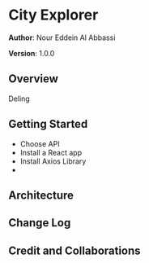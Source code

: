 # City Explorer

**Author**:  Nour Eddein  Al Abbassi

**Version**: 1.0.0 

## Overview
Deling 

## Getting Started
- Choose API
- Install a React app
- Install Axios Library
- 

## Architecture
<!-- Provide a detailed description of the application design. What technologies (languages, libraries, etc) you're using, and any other relevant design information. -->

## Change Log
<!-- Use this area to document the iterative changes made to your application as each feature is successfully implemented. Use time stamps. Here's an example:

01-01-2001 4:59pm - Application now has a fully-functional express server, with a GET route for the location resource. -->

## Credit and Collaborations
<!-- Give credit (and a link) to other people or resources that helped you build this application. -->
